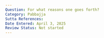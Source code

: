 ```yaml
---
Question: For what reasons one goes forth?
Category: Pabbajja
Sutta References:
Date Entered: April 3, 2025
Review Status: Not started
---
```

